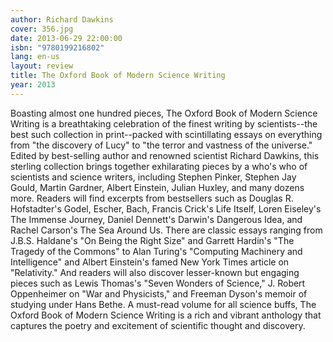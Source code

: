 ```yaml
---
author: Richard Dawkins
cover: 356.jpg
date: 2013-06-29 22:00:00
isbn: "9780199216802"
lang: en-us
layout: review
title: The Oxford Book of Modern Science Writing
year: 2013
---
```


Boasting almost one hundred pieces, The Oxford Book of Modern Science Writing is a breathtaking celebration of the finest writing by scientists--the best such collection in print--packed with scintillating essays on everything from "the discovery of Lucy" to "the terror and vastness of the universe."
Edited by best-selling author and renowned scientist Richard Dawkins, this sterling collection brings together exhilarating pieces by a who's who of scientists and science writers, including Stephen Pinker, Stephen Jay Gould, Martin Gardner, Albert Einstein, Julian Huxley, and many dozens more. Readers will find excerpts from bestsellers such as Douglas R. Hofstadter's Godel, Escher, Bach, Francis Crick's Life Itself, Loren Eiseley's The Immense Journey, Daniel Dennett's Darwin's Dangerous Idea, and Rachel Carson's The Sea Around Us. There are classic essays ranging from J.B.S. Haldane's "On Being the Right Size" and Garrett Hardin's "The Tragedy of the Commons" to Alan Turing's "Computing Machinery and Intelligence" and Albert Einstein's famed New York Times article on "Relativity." And readers will also discover lesser-known but engaging pieces such as Lewis Thomas's "Seven Wonders of Science," J. Robert Oppenheimer on "War and Physicists," and Freeman Dyson's memoir of studying under Hans Bethe.
A must-read volume for all science buffs, The Oxford Book of Modern Science Writing is a rich and vibrant anthology that captures the poetry and excitement of scientific thought and discovery.
